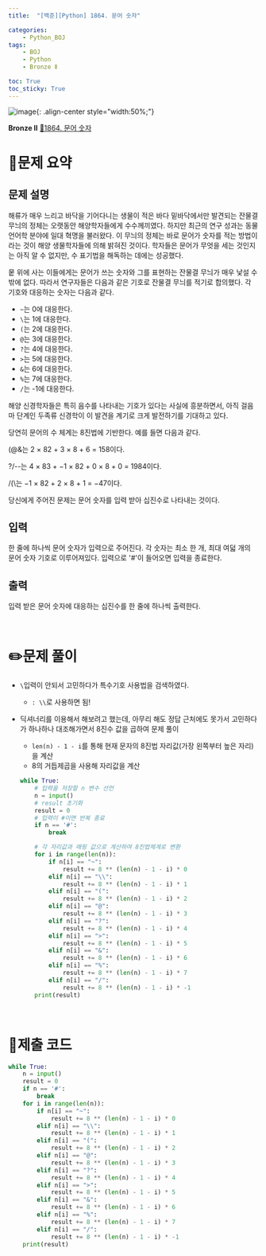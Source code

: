 ```yaml
---
title:  "[백준][Python] 1864. 문어 숫자" 

categories: 
    - Python_BOJ
tags: 
    - BOJ
    - Python
    - Bronze Ⅱ

toc: True
toc_sticky: True
---
```

![image](https://github.com/user-attachments/assets/32319fe8-99e9-4031-b5d1-9f1909b510dc){: .align-center style="width:50%;"}

**Bronze Ⅱ** 
[🔗1864. 문어 숫자](https://www.acmicpc.net/problem/1864)

# 📝문제 요약
## 문제 설명

해류가 매우 느리고 바닥을 기어다니는 생물이 적은 바다 밑바닥에서만 발견되는 잔물결 무늬의 정체는 오랫동안 해양학자들에게 수수께끼였다. 하지만 최근의 연구 성과는 동물 언어학 분야에 일대 혁명을 불러왔다. 이 무늬의 정체는 바로 문어가 숫자를 적는 방법이라는 것이 해양 생물학자들에 의해 밝혀진 것이다. 학자들은 문어가 무엇을 세는 것인지는 아직 알 수 없지만, 수 표기법을 해독하는 데에는 성공했다.

뭍 위에 사는 이들에게는 문어가 쓰는 숫자와 그를 표현하는 잔물결 무늬가 매우 낯설 수밖에 없다. 따라서 연구자들은 다음과 같은 기호로 잔물결 무늬를 적기로 합의했다. 각 기호와 대응하는 숫자는 다음과 같다.

- `~`는 0에 대응한다.
- `\`는 1에 대응한다.
- `(`는 2에 대응한다.
- `@`는 3에 대응한다.
- `?`는 4에 대응한다.
- `>`는 5에 대응한다.
- `&`는 6에 대응한다.
- `%`는 7에 대응한다.
- `/`는 -1에 대응한다.

해양 신경학자들은 특히 음수를 나타내는 기호가 있다는 사실에 흥분하면서, 아직 걸음마 단계인 두족류 신경학이 이 발견을 계기로 크게 발전하기를 기대하고 있다.

당연히 문어의 수 체계는 8진법에 기반한다. 예를 들면 다음과 같다.

(@&는 2 × 82 + 3 × 8 + 6 = 158이다.

?/--는 4 × 83 + −1 × 82 + 0 × 8 + 0 = 1984이다.

/(\는 −1 × 82 + 2 × 8 + 1 = −47이다.

당신에게 주어진 문제는 문어 숫자를 입력 받아 십진수로 나타내는 것이다.

## 입력

한 줄에 하나씩 문어 숫자가 입력으로 주어진다. 각 숫자는 최소 한 개, 최대 여덟 개의 문어 숫자 기호로 이루어져있다. 입력으로 '#'이 들어오면 입력을 종료한다.

## 출력

입력 받은 문어 숫자에 대응하는 십진수를 한 줄에 하나씩 출력한다.

<br>

# ✏️문제 풀이

- `\`입력이 안되서 고민하다가 특수기호 사용법을 검색하였다. 
    - `: \\`로 사용하면 됨!
- 딕셔너리를 이용해서 해보려고 했는데, 아무리 해도 정답 근처에도 못가서 고민하다가 하나하나 대조해가면서 8진수 값을 곱하여 문제 풀이
    - `len(n) - 1 - i`를 통해 현재 문자의 8진법 자리값(가장 왼쪽부터 높은 자리)을 계산
    - 8의 거듭제곱을 사용해 자리값을 계산

    ```python
    while True:
        # 입력을 저장할 n 변수 선언
        n = input()
        # result 초기화
        result = 0
        # 입력이 #이면 반복 종료
        if n == '#':
            break

        # 각 자리값과 매핑 값으로 계산하여 8진법체계로 변환
        for i in range(len(n)):
            if n[i] == "~":
                result += 8 ** (len(n) - 1 - i) * 0
            elif n[i] == "\\":
                result += 8 ** (len(n) - 1 - i) * 1
            elif n[i] == "(":
                result += 8 ** (len(n) - 1 - i) * 2
            elif n[i] == "@":
                result += 8 ** (len(n) - 1 - i) * 3
            elif n[i] == "?":
                result += 8 ** (len(n) - 1 - i) * 4
            elif n[i] == ">":
                result += 8 ** (len(n) - 1 - i) * 5
            elif n[i] == "&":
                result += 8 ** (len(n) - 1 - i) * 6
            elif n[i] == "%":
                result += 8 ** (len(n) - 1 - i) * 7
            elif n[i] == "/":
                result += 8 ** (len(n) - 1 - i) * -1
        print(result)
    ```


<br>


# 💯제출 코드
```python
while True:
    n = input()
    result = 0
    if n == '#':
        break
    for i in range(len(n)):
        if n[i] == "~":
            result += 8 ** (len(n) - 1 - i) * 0
        elif n[i] == "\\":
            result += 8 ** (len(n) - 1 - i) * 1
        elif n[i] == "(":
            result += 8 ** (len(n) - 1 - i) * 2
        elif n[i] == "@":
            result += 8 ** (len(n) - 1 - i) * 3
        elif n[i] == "?":
            result += 8 ** (len(n) - 1 - i) * 4
        elif n[i] == ">":
            result += 8 ** (len(n) - 1 - i) * 5
        elif n[i] == "&":
            result += 8 ** (len(n) - 1 - i) * 6
        elif n[i] == "%":
            result += 8 ** (len(n) - 1 - i) * 7
        elif n[i] == "/":
            result += 8 ** (len(n) - 1 - i) * -1
    print(result)
```